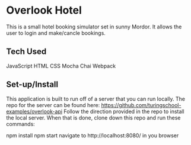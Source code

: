 # Overlook Hotel
This is a small hotel booking simulator set in sunny Mordor. It allows the user to login and make/cancle bookings.
## Tech Used
JavaScript
HTML
CSS
Mocha
Chai
Webpack
## Set-up/Install
This application is built to run off of a server that you can run locally.
The repo for the server can be found here: https://github.com/turingschool-examples/overlook-api
Follow the direction provided in the repo to install the local server.
When that is done, clone down this repo and run these commands:

npm install
npm start
navigate to http://localhost:8080/ in you browser




